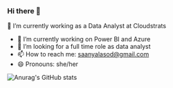 ### Hi there 👋

🔭 I’m currently working as a Data Analyst at Cloudstrats
- 🌱 I’m currently working on Power BI and Azure
- 👯 I’m looking for a full time role as data analyst
- 📫 How to reach me: saanyalasod@gmail.com
- 😄 Pronouns: she/her

![Anurag's GitHub stats](https://github-readme-stats.vercel.app/api?username=saanyalasod&show_icons=true&theme=onedark)

<!--
**saanyalasod/saanyalasod** is a ✨ _special_ ✨ repository because its `README.md` (this file) appears on your GitHub profile.

Here are some ideas to get you started:

- 🔭 I’m currently working on ...
- 🌱 I’m currently learning ...
- 👯 I’m looking to collaborate on ...
- 🤔 I’m looking for help with ...
- 💬 Ask me about ...
- 📫 How to reach me: ...
- 😄 Pronouns: ...
- ⚡ Fun fact: ...
-->
